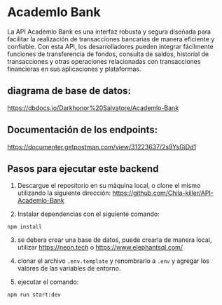 # Academlo Bank

La API Academlo Bank es una interfaz robusta y segura diseñada para facilitar la realización de transacciones bancarias de manera eficiente y confiable. Con esta API, los desarrolladores pueden integrar fácilmente funciones de transferencia de fondos, consulta de saldos, historial de transacciones y otras operaciones relacionadas con transacciones financieras en sus aplicaciones y plataformas.

## diagrama de base de datos:

https://dbdocs.io/Darkhonor%20Salvatore/Academlo-Bank

## Documentación de los endpoints:

https://documenter.getpostman.com/view/31223637/2s9YsGiDd1

## Pasos para ejecutar este backend

1. Descargue el repositorio en su máquina local, o clone el mismo utilizando la siguiente dirección: https://github.com/Chila-killer/API-Academlo-Bank 


2. Instalar dependencias con el siguiente comando:

```
npm install
```

3. se debera crear una base de datos, puede crearla de manera local, utilizar https://neon.tech o https://www.elephantsql.com/

4. clonar el archivo `.env.template` y renombrarlo a `.env` y agregar los valores de las variables de entorno.

5. ejecutar el comando:

```
npm run start:dev
```
